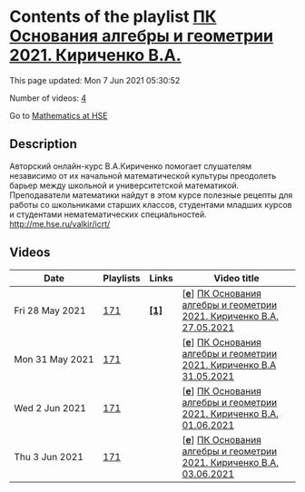 # Contents of the playlist [ПК Основания алгебры и геометрии 2021. Кириченко В.А.](https://www.youtube.com/playlist?list=PLq3E5oubNNoDzOuAPdu1VSuKemvGtdSnC)

This page updated: Mon 7 Jun 2021 05:30:52

Number of videos: [4](#videos)

Go to [Mathematics at HSE](../README.md)

## Description

Авторский онлайн-курс В.А.Кириченко помогает слушателям независимо от их начальной математической культуры преодолеть барьер между школьной и университетской математикой. Преподаватели математики найдут в этом курсе полезные рецепты для работы со школьниками старших классов, студентами младших курсов и студентами нематематических специальностей. <http://me.hse.ru/valkir/icrt/>

## Videos

|Date|Playlists|Links|Video title|
|---|---|---|---|
| Fri&nbsp;28&nbsp;May&nbsp;2021 | [171](../playlists/171 "ПК Основания алгебры и геометрии 2021. Кириченко В.А.") | [**[1]**](http://me.hse.ru/valkir/icrt/) | [[**e**](https://studio.youtube.com/video/tLvaOCP1mFI/edit "Edit")] [ПК Основания алгебры и геометрии 2021. Кириченко В.А. 27.05.2021](https://www.youtube.com/watch?v=tLvaOCP1mFI&list=PLq3E5oubNNoDzOuAPdu1VSuKemvGtdSnC "на странице курса будут появляться все материалы :&#013; http://me.hse.ru/valkir/icrt/") |
| Mon&nbsp;31&nbsp;May&nbsp;2021 | [171](../playlists/171 "ПК Основания алгебры и геометрии 2021. Кириченко В.А.") |  | [[**e**](https://studio.youtube.com/video/icEpzGM5jgY/edit "Edit")] [ПК Основания алгебры и геометрии 2021. Кириченко В.А 31.05.2021](https://www.youtube.com/watch?v=icEpzGM5jgY&list=PLq3E5oubNNoDzOuAPdu1VSuKemvGtdSnC) |
| Wed&nbsp;2&nbsp;Jun&nbsp;2021 | [171](../playlists/171 "ПК Основания алгебры и геометрии 2021. Кириченко В.А.") |  | [[**e**](https://studio.youtube.com/video/jVXSJ56GmgY/edit "Edit")] [ПК Основания алгебры и геометрии 2021. Кириченко В.А. 01.06.2021](https://www.youtube.com/watch?v=jVXSJ56GmgY&list=PLq3E5oubNNoDzOuAPdu1VSuKemvGtdSnC) |
| Thu&nbsp;3&nbsp;Jun&nbsp;2021 | [171](../playlists/171 "ПК Основания алгебры и геометрии 2021. Кириченко В.А.") |  | [[**e**](https://studio.youtube.com/video/ldVk6wI9Hvo/edit "Edit")] [ПК Основания алгебры и геометрии 2021. Кириченко В.А. 03.06.2021](https://www.youtube.com/watch?v=ldVk6wI9Hvo&list=PLq3E5oubNNoDzOuAPdu1VSuKemvGtdSnC) |
